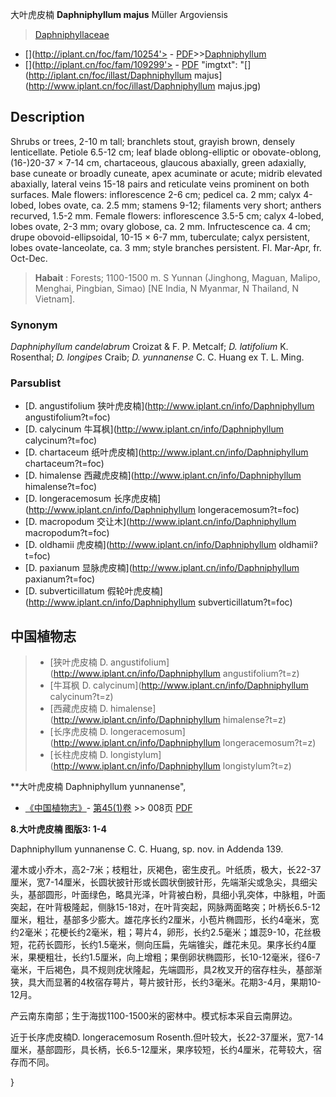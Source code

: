 大叶虎皮楠 **Daphniphyllum majus** Müller Argoviensis

> [Daphniphyllaceae](http://www.iplant.cn/info/Daphniphyllaceae?t=foc)
* [](http://iplant.cn/foc/fam/10254'> - [PDF](http://iplant.cn/foc/pdf/Daphniphyllaceae.pdf)>>[Daphniphyllum](http://www.iplant.cn/info/Daphniphyllum?t=foc)
* [](http://iplant.cn/foc/fam/109299'> - [PDF](http://www.iplant.cn/foc/pdf/Daphniphyllum.pdf)
  "imgtxt": "[](http://iplant.cn/foc/illast/Daphniphyllum majus](http://www.iplant.cn/foc/illast/Daphniphyllum majus.jpg)

## Description

Shrubs or trees, 2-10 m tall; branchlets stout, grayish brown, densely lenticellate. Petiole 6.5-12 cm; leaf blade oblong-elliptic or obovate-oblong, (16-)20-37 × 7-14 cm, chartaceous, glaucous abaxially, green adaxially, base cuneate or broadly cuneate, apex acuminate or acute; midrib elevated abaxially, lateral veins 15-18 pairs and reticulate veins prominent on both surfaces. Male flowers: inflorescence 2-6 cm; pedicel ca. 2 mm; calyx 4-lobed, lobes ovate, ca. 2.5 mm; stamens 9-12; filaments very short; anthers recurved, 1.5-2 mm. Female flowers: inflorescence 3.5-5 cm; calyx 4-lobed, lobes ovate, 2-3 mm; ovary globose, ca. 2 mm. Infructescence ca. 4 cm; drupe obovoid-ellipsoidal, 10-15 × 6-7 mm, tuberculate; calyx persistent, lobes ovate-lanceolate, ca. 3 mm; style branches persistent. Fl. Mar-Apr, fr. Oct-Dec.

> **Habait** : 
> Forests; 1100-1500 m. S Yunnan (Jinghong, Maguan, Malipo, Menghai, Pingbian, Simao) [NE India, N Myanmar, N Thailand, N Vietnam].

### Synonym
*Daphniphyllum candelabrum* Croizat & F. P. Metcalf; *D. latifolium* K. Rosenthal; *D. longipes* Craib; *D. yunnanense* C. C. Huang ex T. L. Ming.

### Parsublist

* [D.  angustifolium  狭叶虎皮楠](http://www.iplant.cn/info/Daphniphyllum angustifolium?t=foc)
* [D.  calycinum  牛耳枫](http://www.iplant.cn/info/Daphniphyllum calycinum?t=foc)
* [D.  chartaceum  纸叶虎皮楠](http://www.iplant.cn/info/Daphniphyllum chartaceum?t=foc)
* [D.  himalense  西藏虎皮楠](http://www.iplant.cn/info/Daphniphyllum himalense?t=foc)
* [D.  longeracemosum  长序虎皮楠](http://www.iplant.cn/info/Daphniphyllum longeracemosum?t=foc)
* [D.  macropodum  交让木](http://www.iplant.cn/info/Daphniphyllum macropodum?t=foc)
* [D.  oldhamii  虎皮楠](http://www.iplant.cn/info/Daphniphyllum oldhamii?t=foc)
* [D.  paxianum  显脉虎皮楠](http://www.iplant.cn/info/Daphniphyllum paxianum?t=foc)
* [D.  subverticillatum  假轮叶虎皮楠](http://www.iplant.cn/info/Daphniphyllum subverticillatum?t=foc)

## 中国植物志

> * [狭叶虎皮楠  D.  angustifolium](http://www.iplant.cn/info/Daphniphyllum angustifolium?t=z)
> * [牛耳枫  D.  calycinum](http://www.iplant.cn/info/Daphniphyllum calycinum?t=z)
> * [西藏虎皮楠  D.  himalense](http://www.iplant.cn/info/Daphniphyllum himalense?t=z)
> * [长序虎皮楠  D.  longeracemosum](http://www.iplant.cn/info/Daphniphyllum longeracemosum?t=z)
> * [长柱虎皮楠  D.  longistylum](http://www.iplant.cn/info/Daphniphyllum longistylum?t=z)

**大叶虎皮楠 Daphniphyllum yunnanense",

* [《中国植物志》](http://www.iplant.cn/frps)- [第45(1)卷](http://www.iplant.cn/frps/vol/45(1)) >> 008页 [PDF](http://www.iplant.cn/frps/pdf/45(1)/008a.PDF)

**8.大叶虎皮楠 图版3: 1-4**

Daphniphyllum yunnanense C. C. Huang, sp. nov. in Addenda 139.

灌木或小乔木，高2-7米；枝粗壮，灰褐色，密生皮孔。叶纸质，极大，长22-37厘米，宽7-14厘米，长圆状披针形或长圆状倒披针形，先端渐尖或急尖，具细尖头，基部圆形，叶面绿色，略具光泽，叶背被白粉，具细小乳突体，中脉粗，叶面突起，在叶背极隆起，侧脉15-18对，在叶背突起，网脉两面略突；叶柄长6.5-12厘米，粗壮，基部多少膨大。雄花序长约2厘米，小苞片椭圆形，长约4毫米，宽约2毫米；花梗长约2毫米，粗；萼片4，卵形，长约2.5毫米；雄蕊9-10，花丝极短，花药长圆形，长约1.5毫米，侧向压扁，先端锥尖，雌花未见。果序长约4厘米，果梗粗壮，长约1.5厘米，向上增粗；果倒卵状椭圆形，长10-12毫米，径6-7毫米，干后褐色，具不规则疣状隆起，先端圆形，具2枚叉开的宿存柱头，基部渐狭，具大而显著的4枚宿存萼片，萼片披针形，长约3毫米。花期3-4月，果期10-12月。

产云南东南部；生于海拔1100-1500米的密林中。模式标本采自云南屏边。

近于长序虎皮楠D. longeracemosum Rosenth.但叶较大，长22-37厘米，宽7-14厘米，基部圆形，具长柄，长6.5-12厘米，果序较短，长约4厘米，花萼较大，宿存而不同。

}